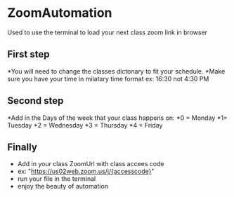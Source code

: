 # ZoomAutomation
Used to use the terminal to load your next class zoom link in browser

## First step
*You will need to change the classes dictonary to fit your schedule.
*Make sure you have your time in milatary time format
ex: 16:30 not 4:30 PM
## Second step
*Add in the Days of the week that your class happens on: 
*0 = Monday
*1= Tuesday
*2 = Wednesday
*3 = Thursday 
*4 = Friday
## Finally
* Add in your class ZoomUrl with class accees code
* ex: "https://us02web.zoom.us/j/{accesscode}"
* run your file in the terminal
* enjoy the beauty of automation

